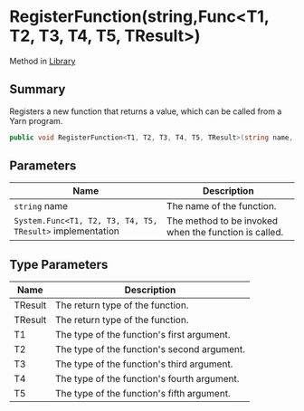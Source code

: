 # RegisterFunction(string,Func\<T1, T2, T3, T4, T5, TResult>)

Method in [Library](./)

## Summary

Registers a new function that returns a value, which can be called from a Yarn program.

```csharp
public void RegisterFunction<T1, T2, T3, T4, T5, TResult>(string name, Func<T1, T2, T3, T4, T5, TResult> implementation)
```

## Parameters

| Name                                                      | Description                                           |
| --------------------------------------------------------- | ----------------------------------------------------- |
| `string` name                                             | The name of the function.                             |
| `System.Func<T1, T2, T3, T4, T5, TResult>` implementation | The method to be invoked when the function is called. |

## Type Parameters

| Name    | Description                                 |
| ------- | ------------------------------------------- |
| TResult | The return type of the function.            |
| TResult | The return type of the function.            |
| T1      | The type of the function's first argument.  |
| T2      | The type of the function's second argument. |
| T3      | The type of the function's third argument.  |
| T4      | The type of the function's fourth argument. |
| T5      | The type of the function's fifth argument.  |
